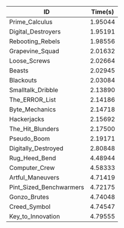 |ID|Time(s)|
|-|-|
|Prime_Calculus|1.95044|
|Digital_Destroyers|1.95191|
|Rebooting_Rebels|1.98556|
|Grapevine_Squad|2.01632|
|Loose_Screws|2.02664|
|Beasts|2.02945|
|Blackouts|2.03084|
|Smalltalk_Dribble|2.13890|
|The_ERROR_List|2.14186|
|Byte_Mechanics|2.14718|
|Hackerjacks|2.15692|
|The_Hit_Blunders|2.17500|
|Pseudo_Boom|2.19171|
|Digitally_Destroyed|2.80848|
|Rug_Heed_Bend|4.48944|
|Computer_Crew|4.58333|
|Artful_Maneuvers|4.71419|
|Pint_Sized_Benchwarmers|4.72175|
|Gonzo_Brutes|4.74048|
|Creed_Symbol|4.74547|
|Key_to_Innovation|4.79555|
